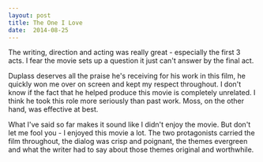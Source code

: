 ```yaml
---
layout: post
title: The One I Love 
date:  2014-08-25 
---
```

 The writing, direction and acting was really great - especially the first 3 acts. I fear the movie sets up a question it just can't answer by the final act. 

Duplass deserves all the praise he's receiving for his work in this film, he quickly won me over on screen and kept my respect throughout. I don't know if the fact that he helped produce this movie is completely unrelated. I think he took this role more seriously than past work. Moss, on the other hand, was effective at best. 

What I've said so far makes it sound like I didn't enjoy the movie. But don't let me fool you - I enjoyed this movie a lot. The two protagonists carried the film throughout, the dialog was crisp and poignant, the themes evergreen and what the writer had to say about those themes original and worthwhile. 
